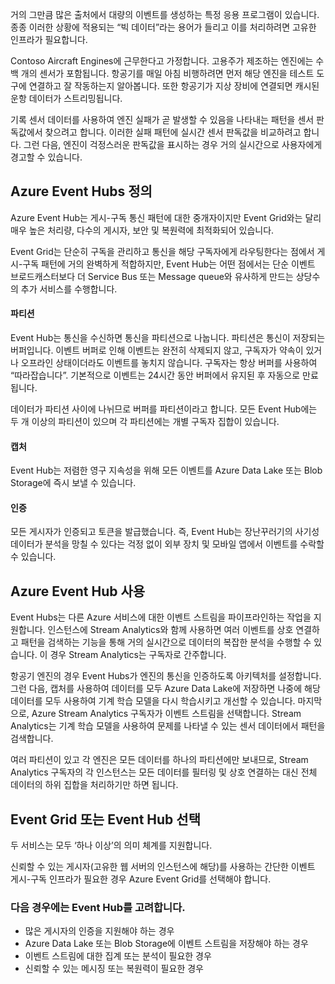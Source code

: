 거의 그만큼 많은 출처에서 대량의 이벤트를 생성하는 특정 응용 프로그램이 있습니다. 종종 이러한 상황에 적용되는 “빅 데이터”라는 용어가 들리고 이를 처리하려면 고유한 인프라가 필요합니다.

Contoso Aircraft Engines에 근무한다고 가정합니다. 고용주가 제조하는 엔진에는 수백 개의 센서가 포함됩니다. 항공기를 매일 아침 비행하려면 먼저 해당 엔진을 테스트 도구에 연결하고 잘 작동하는지 알아봅니다. 또한 항공기가 지상 장비에 연결되면 캐시된 운항 데이터가 스트리밍됩니다.

기록 센서 데이터를 사용하여 엔진 실패가 곧 발생할 수 있음을 나타내는 패턴을 센서 판독값에서 찾으려고 합니다. 이러한 실패 패턴에 실시간 센서 판독값을 비교하려고 합니다. 그런 다음, 엔진이 걱정스러운 판독값을 표시하는 경우 거의 실시간으로 사용자에게 경고할 수 있습니다.

## <a name="what-is-azure-event-hubs"></a>Azure Event Hubs 정의

Azure Event Hub는 게시-구독 통신 패턴에 대한 중개자이지만 Event Grid와는 달리 매우 높은 처리량, 다수의 게시자, 보안 및 복원력에 최적화되어 있습니다.

Event Grid는 단순히 구독을 관리하고 통신을 해당 구독자에게 라우팅한다는 점에서 게시-구독 패턴에 거의 완벽하게 적합하지만, Event Hub는 어떤 점에서는 단순 이벤트 브로드캐스터보다 더 Service Bus 또는 Message queue와 유사하게 만드는 상당수의 추가 서비스를 수행합니다.

#### <a name="partitions"></a>파티션 ####
Event Hub는 통신을 수신하면 통신을 파티션으로 나눕니다. 파티션은 통신이 저장되는 버퍼입니다. 이벤트 버퍼로 인해 이벤트는 완전히 삭제되지 않고, 구독자가 약속이 있거나 오프라인 상태이더라도 이벤트를 놓치지 않습니다. 구독자는 항상 버퍼를 사용하여 “따라잡습니다”. 기본적으로 이벤트는 24시간 동안 버퍼에서 유지된 후 자동으로 만료됩니다.

데이터가 파티션 사이에 나뉘므로 버퍼를 파티션이라고 합니다. 모든 Event Hub에는 두 개 이상의 파티션이 있으며 각 파티션에는 개별 구독자 집합이 있습니다.

#### <a name="capture"></a>캡처 ####
Event Hub는 저렴한 영구 지속성을 위해 모든 이벤트를 Azure Data Lake 또는 Blob Storage에 즉시 보낼 수 있습니다.

#### <a name="authentication"></a>인증 ####
모든 게시자가 인증되고 토큰을 발급했습니다. 즉, Event Hub는 장난꾸러기의 사기성 데이터가 분석을 망칠 수 있다는 걱정 없이 외부 장치 및 모바일 앱에서 이벤트를 수락할 수 있습니다. 

## <a name="using-azure-event-hub"></a>Azure Event Hub 사용

Event Hubs는 다른 Azure 서비스에 대한 이벤트 스트림을 파이프라인하는 작업을 지원합니다. 인스턴스에 Stream Analytics와 함께 사용하면 여러 이벤트를 상호 연결하고 패턴을 검색하는 기능을 통해 거의 실시간으로 데이터의 복잡한 분석을 수행할 수 있습니다. 이 경우 Stream Analytics는 구독자로 간주합니다.

항공기 엔진의 경우 Event Hubs가 엔진의 통신을 인증하도록 아키텍처를 설정합니다. 그런 다음, 캡처를 사용하여 데이터를 모두 Azure Data Lake에 저장하면 나중에 해당 데이터를 모두 사용하여 기계 학습 모델을 다시 학습시키고 개선할 수 있습니다. 마지막으로, Azure Stream Analytics 구독자가 이벤트 스트림을 선택합니다. Stream Analytics는 기계 학습 모델을 사용하여 문제를 나타낼 수 있는 센서 데이터에서 패턴을 검색합니다.

여러 파티션이 있고 각 엔진은 모든 데이터를 하나의 파티션에만 보내므로, Stream Analytics 구독자의 각 인스턴스는 모든 데이터를 필터링 및 상호 연결하는 대신 전체 데이터의 하위 집합을 처리하기만 하면 됩니다.

## <a name="choose-event-grid-or-event-hub"></a>Event Grid 또는 Event Hub 선택

두 서비스는 모두 ‘하나 이상’의 의미 체계를 지원합니다.

신뢰할 수 있는 게시자(고유한 웹 서버의 인스턴스에 해당)를 사용하는 간단한 이벤트 게시-구독 인프라가 필요한 경우 Azure Event Grid를 선택해야 합니다.

### <a name="consider-event-hub-if"></a>다음 경우에는 Event Hub를 고려합니다.
* 많은 게시자의 인증을 지원해야 하는 경우
* Azure Data Lake 또는 Blob Storage에 이벤트 스트림을 저장해야 하는 경우
* 이벤트 스트림에 대한 집계 또는 분석이 필요한 경우
* 신뢰할 수 있는 메시징 또는 복원력이 필요한 경우 